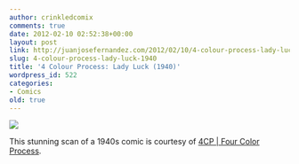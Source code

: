 ```yaml
---
author: crinkledcomix
comments: true
date: 2012-02-10 02:52:38+00:00
layout: post
link: http://juanjosefernandez.com/2012/02/10/4-colour-process-lady-luck-1940/
slug: 4-colour-process-lady-luck-1940
title: '4 Colour Process: Lady Luck (1940)'
wordpress_id: 522
categories:
- Comics
old: true
---
```


[![](http://fernandezjuanjose.files.wordpress.com/2012/02/4cp-posterous.jpeg)](http://fernandezjuanjose.files.wordpress.com/2012/02/4cp-posterous.jpeg)


This stunning scan of a 1940s comic is courtesy of [4CP | Four Color Process](http://4cp.posterous.com/).
